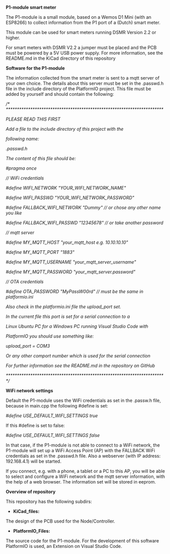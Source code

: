 **P1-module smart meter**

The P1-module is a small module, based on a Wemos D1 Mini (with an ESP8266) to collect information from the P1 port of a (Dutch) smart meter.

This module can be used for smart meters running DSMR Version 2.2 or higher.

For smart meters with DSMR V2.2 a jumper must be placed and the PCB must be powered by a 5V USB power supply. For more information, see the README.md in the KiCad directory of this repository

**Software for the P1-module**

The information collected from the smart meter is sent to a mqtt server of your own choice. The details about this server must be set in the .passwd.h file in the include directory of the PlatformIO project. This file must be added by yourself and should contain the following:

_/\* \*\*\*\*\*\*\*\*\*\*\*\*\*\*\*\*\*\*\*\*\*\*\*\*\*\*\*\*\*\*\*\*\*\*\*\*\*\*\*\*\*\*\*\*\*\*\*\*\*\*\*\*\*\*\*\*\*\*\*\*\*\*\*\*\*\*\*\*\*\*\*_

_PLEASE READ THIS FIRST_

_Add a file to the include directory of this project with the_

_following name:_

_.passwd.h_

_The content of this file should be:_

_#pragma once_

_// WiFi credentials_

_#define WIFI\_NETWORK &quot;YOUR\_WIFI\_NETWORK\_NAME&quot;_

_#define WIFI\_PASSWD &quot;YOUR\_WIFI\_NETWORK\_PASSWORD&quot;_

_#define FALLBACK\_WIFI\_NETWORK &quot;Dummy&quot; // or chose any other name you like_

_#define FALLBACK\_WIFI\_PASSWD &quot;12345678&quot; // or take another password_

_// mqtt server_

_#define MY\_MQTT\_HOST &quot;your\_mqtt\_host e.g. 10.10.10.10&quot;_

_#define MY\_MQTT\_PORT &quot;1883&quot;_

_#define MY\_MQTT\_USERNAME &quot;your\_mqtt\_server\_username&quot;_

_#define MY\_MQTT\_PASSWORD &quot;your\_mqtt\_server.password&quot;_

_// OTA credentials_

_#define OTA\_PASSWORD &quot;MyPassW00rd&quot; // must be the same in platformio.ini_

_Also check in the platformio.ini file the upload\_port set._

_In the current file this port is set for a serial connection to a_

_Linux Ubuntu PC for a Windows PC running Visual Studio Code with_

_PlatformIO you should use something like:_

_upload\_port = COM3_

_Or any other comport number which is used for the serial connection_

_For further information see the README.md in the repository on GitHub_

_\*\*\*\*\*\*\*\*\*\*\*\*\*\*\*\*\*\*\*\*\*\*\*\*\*\*\*\*\*\*\*\*\*\*\*\*\*\*\*\*\*\*\*\*\*\*\*\*\*\*\*\*\*\*\*\*\*\*\*\*\*\*\*\*\*\*\*\*\*\*\* \*/_

**WiFi network settings**

Default the P1-module uses the WiFi credentials as set in the .passw.h file, because in main.cpp the following #define is set:

_#define USE\_DEFAULT\_WIFI\_SETTINGS true_

If this #define is set to false:

_#define USE\_DEFAULT\_WIFI\_SETTINGS false_

In that case, if the P1-module is not able to connect to a WiFi network, the P1-module will set up a WiFi Access Point (AP) with the FALLBACK WiFi credentials as set in the .passwd.h file. Also a webserver (with IP address: 192.168.4.1) will be started.

If you connect, e.g. with a phone, a tablet or a PC to this AP, you will be able to select and configure a WiFi network and the mqtt server information, with the help of a web browser. The information set will be stored in eeprom.

**Overview of repository**

This repository has the following subdirs:

- **KiCad\_files:**

The design of the PCB used for the Node/Controller.

- **PlatformIO\_Files:**

The source code for the P1-module. For the development of this software PlatformIO is used, an Extension on Visual Studio Code.
